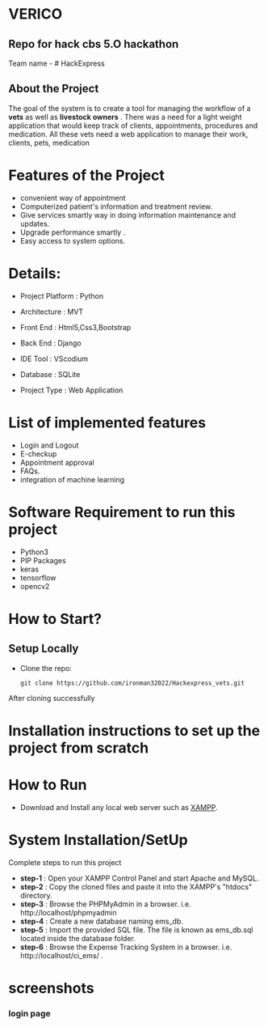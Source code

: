 # VERICO

## Repo for hack cbs 5.O hackathon

Team name - # HackExpress

## About the Project 
The goal of the system is to create a tool for managing the workflow of a **vets** as well as **livestock owners** . There was a need for a light weight application that would keep track of clients, appointments, procedures and medication. All these vets need a web application to manage their work, clients, pets, medication

# Features of the Project
- convenient way of appointment  
- Computerized patient's information and treatment review. 
- Give services smartly way in doing information maintenance and updates. 
- Upgrade performance smartly .
- Easy access to system options.

# Details:
- Project Platform	: Python
- Architecture  :  MVT

- Front End :	 Html5,Css3,Bootstrap
- Back End	: Django
- IDE Tool	: VScodium
- Database	: SQLite
- Project Type	: Web Application

# List of implemented features
- Login and Logout
- E-checkup
- Appointment approval
- FAQs.
- integration of machine learning 

# Software Requirement to run this project
- Python3
- PIP Packages
- keras
- tensorflow
- opencv2

# How to Start?

## Setup Locally

- Clone the repo: 
    ```
    git clone https://github.com/ironman32022/Hackexpress_vets.git
    ```
    
After cloning successfully


 # Installation instructions to set up the project from scratch   
    
 # How to Run 
 - Download and Install any local web server such as [XAMPP](https://www.apachefriends.org/download.html).
 
# System Installation/SetUp
Complete steps to run this  project
- **step-1** : Open your XAMPP Control Panel and start Apache and MySQL.
- **step-2** : Copy the cloned files  and paste it into the XAMPP's "htdocs" directory.
- **step-3** : Browse the PHPMyAdmin in a browser. i.e. http://localhost/phpmyadmin
- **step-4** : Create a new database naming ems_db.
- **step-5** : Import the provided SQL file. The file is known as ems_db.sql located inside the database folder.
- **step-6** : Browse the Expense Tracking System in a browser. i.e. http://localhost/ci_ems/ .






# screenshots

### login page

<img src="" >



